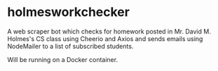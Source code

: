 # holmesworkchecker
A web scraper bot which checks for homework posted in Mr. David M. Holmes's CS class using Cheerio and Axios and sends emails using NodeMailer to a list of subscribed students.

Will be running on a Docker container. 
